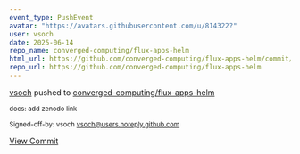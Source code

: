 ```yaml
---
event_type: PushEvent
avatar: "https://avatars.githubusercontent.com/u/814322?"
user: vsoch
date: 2025-06-14
repo_name: converged-computing/flux-apps-helm
html_url: https://github.com/converged-computing/flux-apps-helm/commit/b7a0d1b19e5dad6783cb3746e66b67e89e729d41
repo_url: https://github.com/converged-computing/flux-apps-helm
---
```


<a href='https://github.com/vsoch' target='_blank'>vsoch</a> pushed to <a href='https://github.com/converged-computing/flux-apps-helm' target='_blank'>converged-computing/flux-apps-helm</a>

<small>docs: add zenodo link

Signed-off-by: vsoch <vsoch@users.noreply.github.com></small>

<a href='https://github.com/converged-computing/flux-apps-helm/commit/b7a0d1b19e5dad6783cb3746e66b67e89e729d41' target='_blank'>View Commit</a>